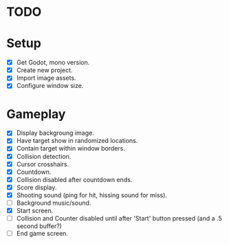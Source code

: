 # TODO

# Setup
- [x] Get Godot, mono version.
- [x] Create new project.
- [x] Import image assets.
- [x] Configure window size.

# Gameplay
- [x] Display backgroung image.
- [x] Have target show in randomized locations.
- [x] Contain target within window borders.
- [x] Collision detection.
- [x] Cursor crosshairs.
- [x] Countdown.
- [x] Collision disabled after countdown ends.
- [x] Score display.
- [x] Shooting sound (ping for hit, hissing sound for miss).
- [ ] Background music/sound.
- [x] Start screen.
- [ ] Collision and Counter disabled until after 'Start' button pressed (and a .5 second buffer?)
- [ ] End game screen.
